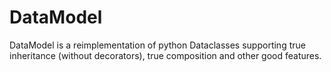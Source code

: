 # DataModel
DataModel is a reimplementation of python Dataclasses supporting true inheritance (without decorators), true composition and other good features.
